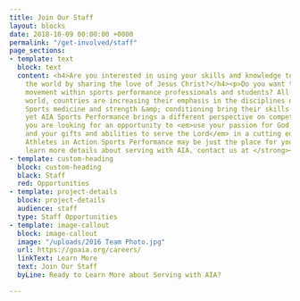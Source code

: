 ```yaml
---
title: Join Our Staff
layout: blocks
date: 2018-10-09 00:00:00 +0000
permalink: "/get-involved/staff"
page_sections:
- template: text
  block: text
  content: <h4>Are you interested in using your skills and knowledge to help change
    the world by sharing the love of Jesus Christ?</h4><p>Do you want to inspire a
    movement within sports performance professionals and students? All around the
    world, countries are increasing their emphasis in the disciplines of sports performance.
    Sports medicine and strength &amp; conditioning bring their skills to others,
    yet AIA Sports Performance brings a different perspective on competition as well.</p><p>If
    you are looking for an opportunity to <em>use your passion for God, love of sports,
    and your gifts and abilities to serve the Lord</em> in a cutting edge ministry,
    Athletes in Action Sports Performance may be just the place for you!</p><p><strong>To
    learn more details about serving with AIA, contact us at </strong><a href="mailto:sportsperformance@athletesinaction.org"><strong>sportsperformance@athletesinaction.org</strong></a><strong>.</strong></p>
- template: custom-heading
  block: custom-heading
  black: Staff
  red: Opportunities
- template: project-details
  block: project-details
  audience: staff
  type: Staff Opportunities
- template: image-callout
  block: image-callout
  image: "/uploads/2016 Team Photo.jpg"
  url: https://goaia.org/careers/
  linkText: Learn More
  text: Join Our Staff
  byLine: Ready to Learn More about Serving with AIA?

---
```

